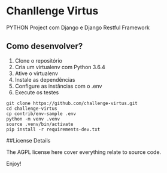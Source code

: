 Chanllenge Virtus
=========================

PYTHON Project com Django e Django Restful Framework

## Como desenvolver?

1. Clone o repositório
2. Cria um virtualenv com Python 3.6.4
3. Ative o virtualenv
4. Instale as dependências
5. Configure as instâncias com o .env
6. Execute os testes

```console
git clone https://github.com/challenge-virtus.git
cd challenge-virtus
cp contrib/env-sample .env
python -m venv .venv
source .venv/bin/activate
pip install -r requirements-dev.txt
```


##License Details

The AGPL license here cover everything relate to source code.


Enjoy!

